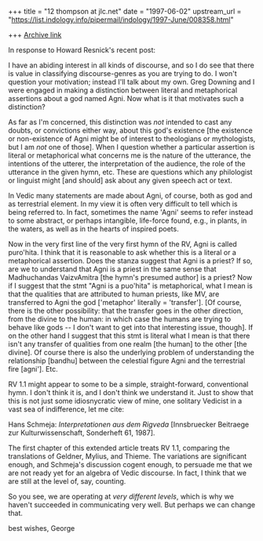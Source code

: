 +++
title = "12 thompson at jlc.net"
date = "1997-06-02"
upstream_url = "https://list.indology.info/pipermail/indology/1997-June/008358.html"

+++
[Archive link](https://list.indology.info/pipermail/indology/1997-June/008358.html)

In response to Howard Resnick's recent post:

I have an abiding interest in all kinds of discourse, and so I do see that
there is value in classifying discourse-genres as you are trying to do. I
won't question your motivation; instead I'll talk about my own. Greg
Downing and I were engaged in making a distinction between literal and
metaphorical assertions about a god named Agni. Now what is it that
motivates such a distinction?

As far as I'm concerned, this distinction was *not* intended to cast any
doubts, or convictions either way, about this god's existence [the
existence or non-existence of Agni might be of interest to theologians or
mythologists, but I am *not* one of those]. When I question whether a
particular assertion is literal or metaphorical what concerns me is the
nature of the utterance, the intentions of the utterer, the interpretation
of the audience, the role of the utterance in the given hymn, etc. These
are questions which any philologist or linguist might [and should] ask
about any given speech act or text.

In Vedic many statements are made about Agni, of course, both as god and as
terrestrial element. In my view it is often very difficult to tell which is
being referred to. In fact, sometimes the name 'Agni' seems to refer
instead to some abstract, or perhaps intangible, life-force found, e.g., in
plants, in the waters, as well as in the hearts of inspired poets.

Now in the very first line of the very first hymn of the RV, Agni is called
puro'hita. I think that it is reasonable to ask whether this is a literal
or a metaphorical assertion. Does the stanza suggest that Agni is a priest?
If so, are we to understand that Agni is a priest in the same sense that
Madhuchandas VaizvAmitra [the hymn's presumed author] is a priest?  Now if
I suggest that the stmt "Agni is a puo'hita" is metaphorical, what I mean
is that the qualities that are attributed to human priests, like MV, are
transferred to Agni the god ['metaphor' literally = 'transfer']. [Of
course, there is the other possibility: that the transfer goes in the other
direction, from the divine to the human: in which case the humans are
trying to behave like gods -- I don't want to get into that interesting
issue, though]. If on the other hand I suggest that this stmt is literal
what I mean is that there isn't any transfer of qualities from one realm
[the human] to the other [the divine]. Of course there is also the
underlying problem of understanding the relationship [bandhu] between the
celestial figure Agni and the terrestrial fire [agni']. Etc.

RV 1.1 might appear to some to be a simple, straight-forward, conventional
hymn. I don't think it is, and I don't think we understand it. Just to
show that this is not just some idiosnycratic view of mine, one solitary
Vedicist in a vast sea of indifference, let me cite:

Hans Schmeja: _Interpretationen aus dem Rigveda_ [Innsbruecker Beitraege
zur Kulturwissenschaft, Sonderheft 61, 1987].

The first chapter of this extended article treats RV 1.1, comparing the
translations of Geldner, Mylius, and Thieme. The variations are significant
enough, and Schmeja's discussion cogent enough, to persuade me that we are
not ready yet for an algebra of Vedic discourse. In fact, I think that we
are still at the level of, say, counting.

So you see, we are operating at *very different levels*, which is why we
haven't succeeded in communicating very well. But perhaps we can change
that.

best wishes,
George







